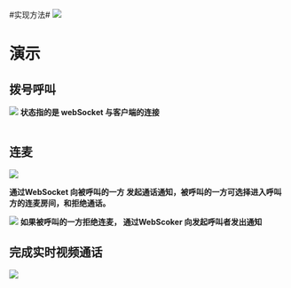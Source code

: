 #实现方法#
![](https://i.imgur.com/8jRJa8K.png)


# 演示 #

## 拨号呼叫 ##
![](https://i.imgur.com/E7s5IkX.png)
**状态指的是 webSocket	与客户端的连接**<br>
<br>

## 连麦 ##
![](https://i.imgur.com/tzJwMg0.png)

**通过WebSocket 向被呼叫的一方 发起通话通知，被呼叫的一方可选择进入呼叫方的连麦房间，和拒绝通话。**

![](https://i.imgur.com/s6dvAky.png)
**如果被呼叫的一方拒绝连麦， 通过WebScoker 向发起呼叫者发出通知**

## 完成实时视频通话 ##

![](https://i.imgur.com/xmB35UD.png)

